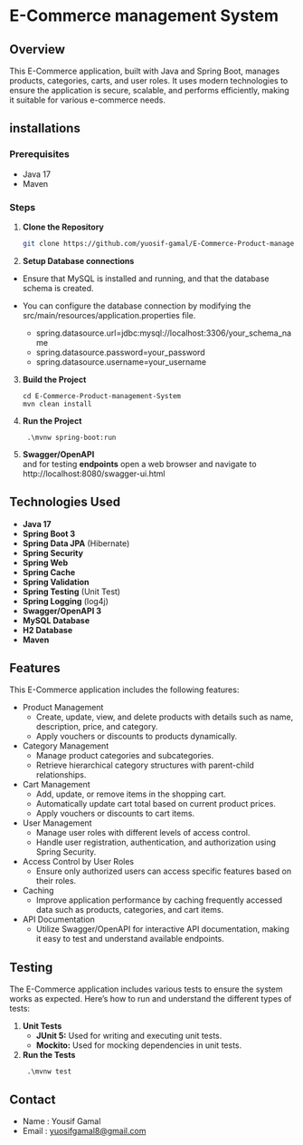 # E-Commerce management System
## Overview

This E-Commerce application, built with Java and Spring Boot, manages products, categories, carts, and user roles. It uses modern technologies to ensure the application is secure, scalable, and performs efficiently, making it suitable for various e-commerce needs.
## installations

### Prerequisites
* Java 17
* Maven

### Steps

1. **Clone the Repository**

   ```bash
   git clone https://github.com/yuosif-gamal/E-Commerce-Product-management-System.git

2. **Setup Database connections** </br>
* Ensure that MySQL is installed and running, and that the database schema is created.
* You can configure the database connection by modifying the src/main/resources/application.properties file. </br>

  * spring.datasource.url=jdbc:mysql://localhost:3306/your_schema_name
  * spring.datasource.password=your_password
  * spring.datasource.username=your_username
   
   
3. **Build the Project**
    ```
   cd E-Commerce-Product-management-System
   mvn clean install
4. **Run the Project**
   ```
    .\mvnw spring-boot:run

5. **Swagger/OpenAPI** </br>
   and for testing  **endpoints** open a web browser and navigate to http://localhost:8080/swagger-ui.html
## Technologies Used

- **Java 17**
- **Spring Boot 3**
- **Spring Data JPA** (Hibernate)
- **Spring Security**
- **Spring Web**
- **Spring Cache**
- **Spring Validation**
- **Spring Testing** (Unit Test)
- **Spring Logging** (log4j)
- **Swagger/OpenAPI 3**
- **MySQL Database**
- **H2 Database**
- **Maven**

## Features
This E-Commerce application includes the following features:

* Product Management
    * Create, update, view, and delete products with details such as name, description, price, and category.
    * Apply vouchers or discounts to products dynamically.
* Category Management
    * Manage product categories and subcategories.
    * Retrieve hierarchical category structures with parent-child relationships.
* Cart Management
    * Add, update, or remove items in the shopping cart.
    * Automatically update cart total based on current product prices.
    * Apply vouchers or discounts to cart items.
* User Management
    * Manage user roles with different levels of access control.
    * Handle user registration, authentication, and authorization using Spring Security.
* Access Control by User Roles
    * Ensure only authorized users can access specific features based on their roles.
* Caching
    * Improve application performance by caching frequently accessed data such as products, categories, and cart items.
* API Documentation
    * Utilize Swagger/OpenAPI for interactive API documentation, making it easy to test and understand available endpoints.

## Testing
The E-Commerce application includes various tests to ensure the system works as expected. Here’s how to run and understand the different types of tests:

1. **Unit Tests**
    * **JUnit 5:** Used for writing and executing unit tests.
    * **Mockito:** Used for mocking dependencies in unit tests.
2. **Run the Tests**
   ```
    .\mvnw test
### 

## Contact
- Name : Yousif Gamal
- Email : yuosifgamal8@gmail.com